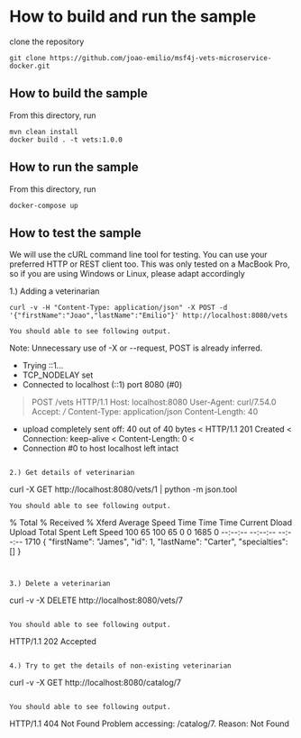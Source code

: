 # How to build and run the sample

clone the repository
```
git clone https://github.com/joao-emilio/msf4j-vets-microservice-docker.git
```

## How to build the sample

From this directory, run

```
mvn clean install
docker build . -t vets:1.0.0
```

## How to run the sample

From this directory, run
```
docker-compose up
```

## How to test the sample

We will use the cURL command line tool for testing. You can use your preferred HTTP or REST client too.
This was only tested on a MacBook Pro, so if you are using Windows or Linux, please adapt accordingly


1.) Adding a veterinarian

``` 
curl -v -H "Content-Type: application/json" -X POST -d '{"firstName":"Joao","lastName":"Emilio"}' http://localhost:8080/vets
```

```
You should able to see following output. 

```
Note: Unnecessary use of -X or --request, POST is already inferred.
*   Trying ::1...
* TCP_NODELAY set
* Connected to localhost (::1) port 8080 (#0)
> POST /vets HTTP/1.1
> Host: localhost:8080
> User-Agent: curl/7.54.0
> Accept: */*
> Content-Type: application/json
> Content-Length: 40
> 
* upload completely sent off: 40 out of 40 bytes
< HTTP/1.1 201 Created
< Connection: keep-alive
< Content-Length: 0
< 
* Connection #0 to host localhost left intact
```

2.) Get details of veterinarian

```
curl -X GET  http://localhost:8080/vets/1 | python -m json.tool
```
You should able to see following output.

```
  % Total    % Received % Xferd  Average Speed   Time    Time     Time  Current
                                 Dload  Upload   Total   Spent    Left  Speed
100    65  100    65    0     0   1685      0 --:--:-- --:--:-- --:--:--  1710
{
    "firstName": "James",
    "id": 1,
    "lastName": "Carter",
    "specialties": []
}
```


3.) Delete a veterinarian

```
curl -v  -X DELETE  http://localhost:8080/vets/7
```

You should able to see following output.
``` 
 HTTP/1.1 202 Accepted
``` 

4.) Try to get the details of non-existing veterinarian

``` 
curl -v  -X GET  http://localhost:8080/catalog/7
 ```
 
 You should able to see following output.
 
```  
 HTTP/1.1 404 Not Found
Problem accessing: /catalog/7. Reason: Not Found
 ``` 